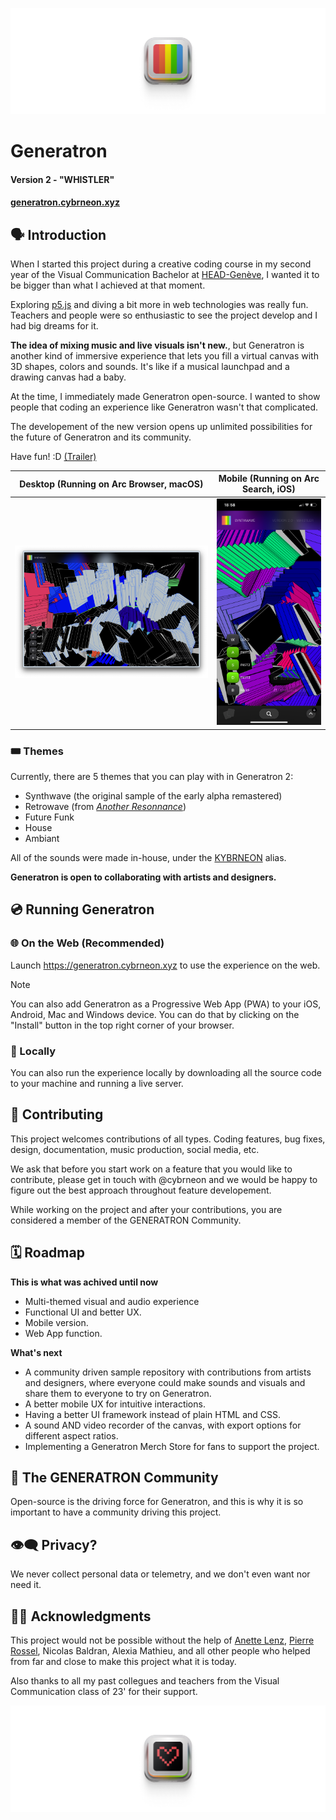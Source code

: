 ![GENERATRON 2.0](/assets/img/github/github_hero.png)

# Generatron
#### Version 2 - "WHISTLER"
#### [generatron.cybrneon.xyz](https://generatron.cybrneon.xyz/)

## 🗣️ Introduction
When I started this project during a creative coding course in my second year of the Visual Communication Bachelor at [HEAD-Genève](https://www.hesge.ch/head/), I wanted it to be bigger than what I achieved at that moment.

Exploring [p5.js](https://p5js.org/) and diving a bit more in web technologies was really fun. Teachers and people were so enthusiastic to see the project develop and I had big dreams for it.

**The idea of mixing music and live visuals isn't new.**, but Generatron is another kind of immersive experience that lets you fill a virtual canvas with 3D shapes, colors and sounds. It's like if a musical launchpad and a drawing canvas had a baby.

At the time, I immediately made Generatron open-source. I wanted to show people that coding an experience like Generatron wasn't that complicated.

The developement of the new version opens up unlimited possibilities for the future of Generatron and its community.

Have fun! :D
[(Trailer)](https://youtu.be/UmbfHNBiUrY?si=hyISk1_YfCPqRyXA)

Desktop (Running on Arc Browser, macOS)             |  Mobile (Running on Arc Search, iOS)
:-------------------------:|:-------------------------:
![](/assets/img/screenshots/generatron-pwa-screenshot1.png)  |  ![](/assets/img/screenshots/generatron-pwa-screenshot2.png)


### 🎟️ Themes
Currently, there are 5 themes that you can play with in Generatron 2:
- Synthwave (the original sample of the early alpha remastered)
- Retrowave (from [*Another Resonnance*](https://youtu.be/8_Ccd9WUqMU?si=oUBIkVlTQY1_RxJf))
- Future Funk
- House
- Ambiant

All of the sounds were made in-house, under the [KYBRNEON](https://open.spotify.com/artist/48nqLcH2xb1ufAYrkBlTwk?si=m82mOcQyTs222c-1zkKndg) alias.

**Generatron is open to collaborating with artists and designers.**

## 💿 Running Generatron
### 🌐 On the Web (Recommended)
Launch https://generatron.cybrneon.xyz to use the experience on the web.

> [!NOTE]  
> You can also add Generatron as a Progressive Web App (PWA) to your iOS, Android, Mac and Windows device. You can do that by clicking on the "Install" button in the top right corner of your browser.

### 💾 Locally
You can also run the experience locally by downloading all the source code to your machine and running a live server.

## 🧬 Contributing
This project welcomes contributions of all types. Coding features, bug fixes, design, documentation, music production, social media, etc.

We ask that before you start work on a feature that you would like to contribute, please get in touch with @cybrneon and we would be happy to figure out the best approach throughout feature developement.

While working on the project and after your contributions, you are considered a member of the GENERATRON Community.

## 🗓️ Roadmap
**This is what was achived until now**
- Multi-themed visual and audio experience
- Functional UI and better UX.
- Mobile version.
- Web App function.

**What's next**
- A community driven sample repository with contributions from artists and designers, where everyone could make sounds and visuals and share them to everyone to try on Generatron.
- A better mobile UX for intuitive interactions.
- Having a better UI framework instead of plain HTML and CSS.
- A sound AND video recorder of the canvas, with export options for different aspect ratios.
- Implementing a Generatron Merch Store for fans to support the project.

## 🏡 The GENERATRON Community
Open-source is the driving force for Generatron, and this is why it is so important to have a community driving this project.

## 👁️‍🗨️ Privacy?
We never collect personal data or telemetry, and we don't even want nor need it.

## 👏🏼 Acknowledgments
This project would not be possible without the help of [Anette Lenz](https://www.instagram.com/anettelenz/), [Pierre Rossel](https://www.instagram.com/pierre.rossel/?hl=en), Nicolas Baldran, Alexia Mathieu, and all other people who helped from far and close to make this project what it is today.

Also thanks to all my past collegues and teachers from the Visual Communication class of 23' for their support.

![](/assets/img/github/github_hero-love.png)
